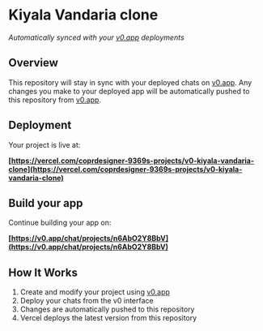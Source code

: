 # Kiyala Vandaria clone

*Automatically synced with your [v0.app](https://v0.app) deployments*



## Overview

This repository will stay in sync with your deployed chats on [v0.app](https://v0.app).
Any changes you make to your deployed app will be automatically pushed to this repository from [v0.app](https://v0.app).

## Deployment

Your project is live at:

**[https://vercel.com/coprdesigner-9369s-projects/v0-kiyala-vandaria-clone](https://vercel.com/coprdesigner-9369s-projects/v0-kiyala-vandaria-clone)**

## Build your app

Continue building your app on:

**[https://v0.app/chat/projects/n6AbO2Y8BbV](https://v0.app/chat/projects/n6AbO2Y8BbV)**

## How It Works

1. Create and modify your project using [v0.app](https://v0.app)
2. Deploy your chats from the v0 interface
3. Changes are automatically pushed to this repository
4. Vercel deploys the latest version from this repository

